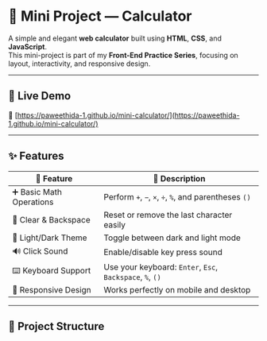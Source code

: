 # 🧮 Mini Project — Calculator
A simple and elegant **web calculator** built using **HTML**, **CSS**, and **JavaScript**.  
This mini-project is part of my **Front-End Practice Series**, focusing on layout, interactivity, and responsive design.

---

## 🚀 Live Demo  
🔗 [https://paweethida-1.github.io/mini-calculator/](https://paweethida-1.github.io/mini-calculator/)

---

## ✨ Features  

| 🧩 Feature | 💬 Description |
|------------|----------------|
| ➕ Basic Math Operations | Perform `+`, `−`, `×`, `÷`, `%`, and parentheses `()` |
| 🧹 Clear & Backspace | Reset or remove the last character easily |
| 🎨 Light/Dark Theme | Toggle between dark and light mode |
| 🔊 Click Sound | Enable/disable key press sound |
| ⌨️ Keyboard Support | Use your keyboard: `Enter`, `Esc`, `Backspace`, `%`, `()` |
| 📱 Responsive Design | Works perfectly on mobile and desktop |

---

## 🧱 Project Structure  
